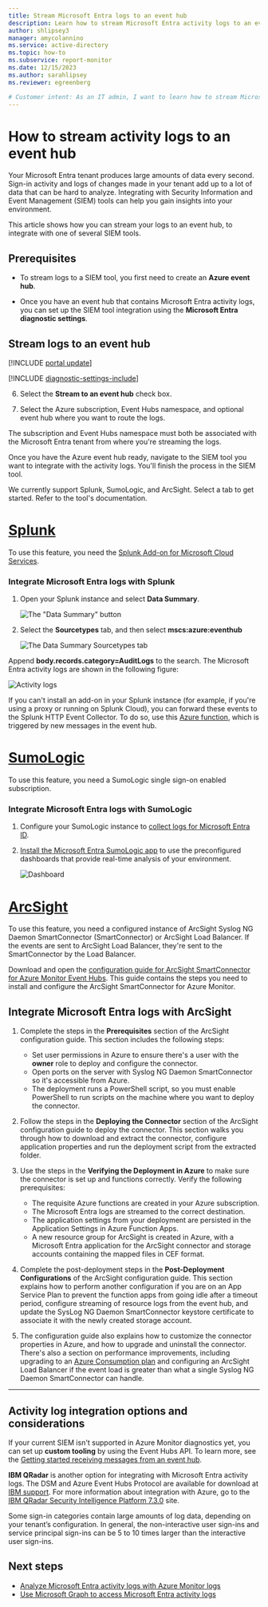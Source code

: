 ```yaml
---
title: Stream Microsoft Entra logs to an event hub
description: Learn how to stream Microsoft Entra activity logs to an event hub for SIEM tool integration and analysis.
author: shlipsey3
manager: amycolannino
ms.service: active-directory
ms.topic: how-to
ms.subservice: report-monitor
ms.date: 12/15/2023
ms.author: sarahlipsey
ms.reviewer: egreenberg

# Customer intent: As an IT admin, I want to learn how to stream Microsoft Entra activity logs to an event hub for SIEM tool integration and analysis.
---
```

# How to stream activity logs to an event hub

Your Microsoft Entra tenant produces large amounts of data every second. Sign-in activity and logs of changes made in your tenant add up to a lot of data that can be hard to analyze. Integrating with Security Information and Event Management (SIEM) tools can help you gain insights into your environment.

This article shows how you can stream your logs to an event hub, to integrate with one of several SIEM tools.

## Prerequisites

- To stream logs to a SIEM tool, you first need to create an **Azure event hub**.

- Once you have an event hub that contains Microsoft Entra activity logs, you can set up the SIEM tool integration using the **Microsoft Entra diagnostic settings**.

## Stream logs to an event hub

[!INCLUDE [portal update](../../includes/portal-update.md)]

[!INCLUDE [diagnostic-settings-include](../../includes/diagnostic-settings-include.md)]

6. Select the **Stream to an event hub** check box.

7. Select the Azure subscription, Event Hubs namespace, and optional event hub where you want to route the logs.

The subscription and Event Hubs namespace must both be associated with the Microsoft Entra tenant from where you're streaming the logs.

Once you have the Azure event hub ready, navigate to the SIEM tool you want to integrate with the activity logs. You'll finish the process in the SIEM tool.

We currently support Splunk, SumoLogic, and ArcSight. Select a tab to get started. Refer to the tool's documentation.

# [Splunk](#tab/splunk)

To use this feature, you need the [Splunk Add-on for Microsoft Cloud Services](https://splunkbase.splunk.com/app/3110/#/details).

<a name='integrate-azure-ad-logs-with-splunk'></a>

<a name='integrate-microsoft-entra-id-logs-with-splunk'></a>

### Integrate Microsoft Entra logs with Splunk

1. Open your Splunk instance and select **Data Summary**.

    ![The "Data Summary" button](media/howto-stream-logs-to-event-hub/datasummary.png)

1. Select the **Sourcetypes** tab, and then select **mscs:azure:eventhub**

    ![The Data Summary Sourcetypes tab](media/howto-stream-logs-to-event-hub/source-eventhub.png)

Append **body.records.category=AuditLogs** to the search. The Microsoft Entra activity logs are shown in the following figure:

   ![Activity logs](media/howto-stream-logs-to-event-hub/activity-logs.png)

If you can't install an add-on in your Splunk instance (for example, if you're using a proxy or running on Splunk Cloud), you can forward these events to the Splunk HTTP Event Collector. To do so, use this [Azure function](https://github.com/splunk/azure-functions-splunk), which is triggered by new messages in the event hub.

# [SumoLogic](#tab/SumoLogic)

To use this feature, you need a SumoLogic single sign-on enabled subscription.

<a name='integrate-azure-ad-logs-with-sumologic-'></a>

<a name='integrate-microsoft-entra-id-logs-with-sumologic'></a>

### Integrate Microsoft Entra logs with SumoLogic 

1. Configure your SumoLogic instance to [collect logs for Microsoft Entra ID](https://help.sumologic.com/docs/integrations/microsoft-azure/active-directory-azure#collecting-logs-for-azure-active-directory).

1. [Install the Microsoft Entra SumoLogic app](https://help.sumologic.com/docs/integrations/microsoft-azure/active-directory-azure#viewing-azure-active-directory-dashboards) to use the preconfigured dashboards that provide real-time analysis of your environment.

   ![Dashboard](./media/howto-stream-logs-to-event-hub/overview-dashboard.png)

# [ArcSight](#tab/ArcSight)

To use this feature, you need a configured instance of ArcSight Syslog NG Daemon SmartConnector (SmartConnector) or ArcSight Load Balancer. If the events are sent to ArcSight Load Balancer, they're sent to the SmartConnector by the Load Balancer.

Download and open the [configuration guide for ArcSight SmartConnector for Azure Monitor Event Hubs](https://software.microfocus.com/products/siem-security-information-event-management/overview). This guide contains the steps you need to install and configure the ArcSight SmartConnector for Azure Monitor.

<a name='integrate-azure-ad-logs-with-arcsight'></a>

<a name='integrate-microsoft-entra-id-logs-with-arcsight'></a>

## Integrate Microsoft Entra logs with ArcSight

1. Complete the steps in the **Prerequisites** section of the ArcSight configuration guide. This section includes the following steps:
    - Set user permissions in Azure to ensure there's a user with the **owner** role to deploy and configure the connector.
    - Open ports on the server with Syslog NG Daemon SmartConnector so it's accessible from Azure.
    - The deployment runs a PowerShell script, so you must enable PowerShell to run scripts on the machine where you want to deploy the connector.

1. Follow the steps in the **Deploying the Connector** section of the ArcSight configuration guide to deploy the connector. This section walks you through how to download and extract the connector, configure application properties and run the deployment script from the extracted folder.

1. Use the steps in the **Verifying the Deployment in Azure** to make sure the connector is set up and functions correctly. Verify the following prerequisites:
    - The requisite Azure functions are created in your Azure subscription.
    - The Microsoft Entra logs are streamed to the correct destination.
    - The application settings from your deployment are persisted in the Application Settings in Azure Function Apps.
    - A new resource group for ArcSight is created in Azure, with a Microsoft Entra application for the ArcSight connector and storage accounts containing the mapped files in CEF format.

1. Complete the post-deployment steps in the **Post-Deployment Configurations** of the ArcSight configuration guide. This section explains how to perform another configuration if you are on an App Service Plan to prevent the function apps from going idle after a timeout period, configure streaming of resource logs from the event hub, and update the SysLog NG Daemon SmartConnector keystore certificate to associate it with the newly created storage account.

1. The configuration guide also explains how to customize the connector properties in Azure, and how to upgrade and uninstall the connector. There's also a section on performance improvements, including upgrading to an [Azure Consumption plan](https://azure.microsoft.com/pricing/details/functions) and configuring an ArcSight Load Balancer if the event load is greater than what a single Syslog NG Daemon SmartConnector can handle.

---

## Activity log integration options and considerations

If your current SIEM isn't supported in Azure Monitor diagnostics yet, you can set up **custom tooling** by using the Event Hubs API. To learn more, see the [Getting started receiving messages from an event hub](/azure/event-hubs/event-hubs-dotnet-standard-getstarted-send).

**IBM QRadar** is another option for integrating with Microsoft Entra activity logs. The DSM and Azure Event Hubs Protocol are available for download at [IBM support](https://www.ibm.com/support). For more information about integration with Azure, go to the [IBM QRadar Security Intelligence Platform 7.3.0](https://www.ibm.com/support/knowledgecenter/SS42VS_DSM/c_dsm_guide_microsoft_azure_overview.html?cp=SS42VS_7.3.0) site.

Some sign-in categories contain large amounts of log data, depending on your tenant’s configuration. In general, the non-interactive user sign-ins and service principal sign-ins can be 5 to 10 times larger than the interactive user sign-ins.

## Next steps

- [Analyze Microsoft Entra activity logs with Azure Monitor logs](howto-analyze-activity-logs-log-analytics.md)
- [Use Microsoft Graph to access Microsoft Entra activity logs](quickstart-access-log-with-graph-api.md)
